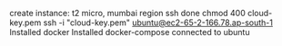 create instance: t2 micro, mumbai region
ssh done chmod 400 cloud-key.pem
ssh -i "cloud-key.pem" ubuntu@ec2-65-2-166.78.ap-south-1
Installed docker
Installed docker-compose
connected to ubuntu
